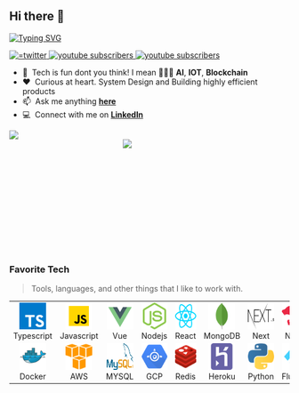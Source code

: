 ## Hi there 👋
[![Typing SVG](https://readme-typing-svg.herokuapp.com?font=arial&color=%2336BCF7&vCenter=true&width=510&height=45&lines=Hello+...+Hi+...+%F0%9F%99%82;I'm+Eric+Kojo+Abbey;An+experienced+website+and+mobile++application+developer)](https://git.io/typing-svg)

<p align="left">
   <a href="https://twitter.com/abbey_kojo">
    <img alt="=twitter" title="Follow me" src="https://custom-icon-badges.herokuapp.com/static/v1?style=for-the-badge&logo=gigman-twitter-1&label=&message=Follow&color=1DA1F2"/>    </a> 
   <a href="https://www.linkedin.com/in/eric-kojo-abbey-54898a12a/">
    <img alt="youtube subscribers" title="let connect" src="https://custom-icon-badges.herokuapp.com/static/v1?style=for-the-badge&logo=gigman-linkedin-1&label=&message=let%27s%20connect&color=2867B2"/>
   </a> 
<!--     <a href="https://www.linkedin.com/in/eric-kojo-abbey-54898a12a/">
    <img alt="youtube subscribers" title="let connect" src="https://custom-icon-badges.herokuapp.com/static/v1?style=for-the-badge&logo=gigman-hackerrank&label=&message=hackerrank&color=2ec866"/>
   </a>  -->
    <a href="https://github.com/Gigman2/gigman2">
    <img alt="youtube subscribers" title="github profile" src="https://custom-icon-badges.herokuapp.com/static/v1?style=for-the-badge&logo=gigman-github&label=&message=profile&color=000000"/>
   </a> 
</p>


<!-- - 📖 &nbsp;I’ve been playing around with some DSA problems and challenges** -->
- :speech_balloon: &nbsp;Tech is fun dont you think! I mean 🤷🏾‍♂️ **AI**, **IOT**, **Blockchain**
- ❤️ &nbsp;Curious at heart. System Design and Building highly efficient products
- :mailbox: &nbsp;Ask me anything **[here](https://github.com/Gigman2/gigman2/issues)**
- :computer: &nbsp;Connect with me on **[LinkedIn](https://www.linkedin.com/in/eric-kojo-abbey-54898a12a/)**

<p  align=center>
  <div align="center">
      <a  href="https://github.com/denvercoder1/github-readme-streak-stats" title="Go to Source">
        <img align="left" width=300 src="https://github-readme-stats.vercel.app/api?username=Gigman2&count_private=true&show_icons=true&theme=radical&hide_rank=true&bg_color=24292f50&hide_border=true&title_color=268bd2&text_color=718CA1&icon_color=718CA1" />
      </a>
    <a>
      <img align="right" width=300 src="https://github-readme-stats.vercel.app/api/top-langs?username=Gigman2&count_private=true&show_icons=true&theme=radical&hide_rank=true&bg_color=24292f50&hide_border=true&title_color=268bd2&text_color=718CA1&icon_color=718CA1" />
    </a>
  </div>
   <br><br><br><br><br><br><br><br><br>
</p>  


<br />
<br />

### Favorite Tech
> Tools, languages, and other things that I like to work with.

<table>
  <tr>
    <td align="center" width="96">
      <a>
        <img src="./img/typescript.svg" width="48" height="48" alt="Typescript" />
      </a>
      <br>Typescript
    </td>
    <td align="center" width="96">
      <a>
        <img src="./img/javascript.svg" width="48" height="48" alt="Javascript" />
      </a>
      <br>Javascript
    </td>
    <td align="center" width="96">
      <a>
        <img src="./img/vue-js.svg" width="48" height="48" alt="Javascript" />
      </a>
      <br>Vue
    </td>
    <td align="center" width="96">
      <a>
        <img src="./img/nodejs.svg" width="48" height="48" alt="TypeScript" />
      </a>
      <br>Nodejs
    </td>
     <td align="center" width="96">
      <a>
        <img src="./img/reactjs.svg" width="48" height="48" alt="Jsonnet" />
      </a>
      <br>React
    </td>
     <td align="center" width="96">
      <a>
        <img src="./img/mongodb.svg" width="48" height="48" alt="Jsonnet" />
      </a>
      <br>MongoDB
    </td>
    <td align="center" width="96">
      <a>
        <img src="./img/nextjs.svg" width="48" height="48" alt="JavaScript" />
      </a>
      <br>Next
    </td>
    <td align="center" width="96">
      <a>
        <img src="./img/nestjs.svg" width="48" height="48" alt="React" />
      </a>
      <br>Nest
    </td>
    <td align="center" width="96">
      <a>
        <img src="./img/remix-word.svg" width="48" height="48" alt="React" />
      </a>
      <br>RemixRun
    </td>
  </tr>
  <tr>
    <td align="center" width="96"> 
      <a>
        <img src="./img/docker.svg" width="48" height="48" alt="Docker" />
      </a>
      <br>Docker
    </td>
    <td align="center" width="96">
      <a href="" >
        <img src="./img/amazon_aws.svg" width="48" height="48" alt="aws" />
      </a>
      <br>AWS
    </td>
        <td align="center"  width="96">
      <a href="#macropower-tech">
        <img src="./img/mysql-official.svg" width="48" height="48" alt="RHEL" />
      </a>
      <br>MYSQL
    </td>
    <td align="center"  width="96">
      <a>
        <img src="./img/google_appengine.svg" width="48" height="48" alt="Debian" />
      </a>
      <br>GCP
    </td>
    <td align="center" width="96">
      <a href="">
        <img src="./img/redis.svg" width="48" height="48" alt="Powershell" />
      </a>
      <br>Redis
    </td>
    <td align="center"  width="96">
      <a href="">
        <img src="./img/heroku.svg" width="48" height="48" alt="Heroku" />
      </a>
      <br>Heroku
    </td>
    <td align="center" width="96">
      <a >
        <img src="./img/python.svg" width="48" height="48" alt="Python" />
      </a>
      <br>Python
    </td>
    <td align="center" width="96">
      <a>
        <img src="./img/flutterio.svg" width="48" height="48" alt="Prometheus" />
      </a>
      <br>Flutter
    </td>
    <td align="center" width="96">
      <a>
        <img src="./img/graphql.svg" width="48" height="48" alt="Prometheus" />
      </a>
      <br>GraphQL
    </td>
  </tr>
</table>

